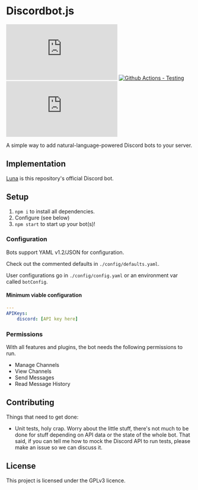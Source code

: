 # Discordbot.js

![David - Dependency Checking](https://img.shields.io/david/legowerewolf/discordbot.ts?label=npm%20dependencies)
[![Github Actions - Testing](https://github.com/legowerewolf/discordbot.ts/workflows/Testing/badge.svg?branch=master)](https://github.com/legowerewolf/discordbot.ts/actions?query=workflow%3ATesting)
[![Docker Cloud - Container Build Status](https://img.shields.io/docker/cloud/build/legowerewolf/discordbot.ts)](https://hub.docker.com/r/legowerewolf/discordbot.ts)

A simple way to add natural-language-powered Discord bots to your server.

## Implementation

[Luna](https://discordapp.com/api/oauth2/authorize?client_id=461740393353183253&permissions=68624&scope=bot) is this repository's official Discord bot.

## Setup

1. `npm i` to install all dependencies.
1. Configure (see below)
1. `npm start` to start up your bot(s)!

### Configuration

Bots support YAML v1.2/JSON for configuration.

Check out the commented defaults in `./config/defaults.yaml`.

User configurations go in `./config/config.yaml` or an environment var called `botConfig`.

#### Minimum viable configuration

```YAML
---
APIKeys:
    discord: [API key here]
```

### Permissions

With all features and plugins, the bot needs the following permissions to run.

-   Manage Channels
-   View Channels
-   Send Messages
-   Read Message History

## Contributing

Things that need to get done:

-   Unit tests, holy crap. Worry about the little stuff, there's not much to be done for stuff depending on API data or the state of the whole bot. That said, if you can tell me how to mock the Discord API to run tests, please make an issue
    so we can discuss it.

## License

This project is licensed under the GPLv3 licence.
